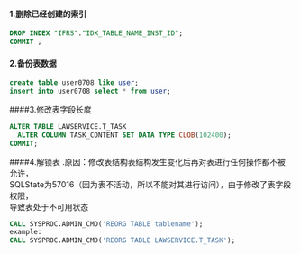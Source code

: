 #### 1.删除已经创建的索引
````sql
DROP INDEX "IFRS"."IDX_TABLE_NAME_INST_ID";
COMMIT ;
````
#### 2.备份表数据
````sql
create table user0708 like user;
insert into user0708 select * from user;
````
####3.修改表字段长度
````sql
ALTER TABLE LAWSERVICE.T_TASK
  ALTER COLUMN TASK_CONTENT SET DATA TYPE CLOB(102400);
COMMIT;
````
####4.解锁表
.原因：修改表结构表结构发生变化后再对表进行任何操作都不被允许，  
SQLState为57016（因为表不活动，所以不能对其进行访问），由于修改了表字段权限，  
导致表处于不可用状态
````sql
CALL SYSPROC.ADMIN_CMD('REORG TABLE tablename');
example:
CALL SYSPROC.ADMIN_CMD('REORG TABLE LAWSERVICE.T_TASK');
````




